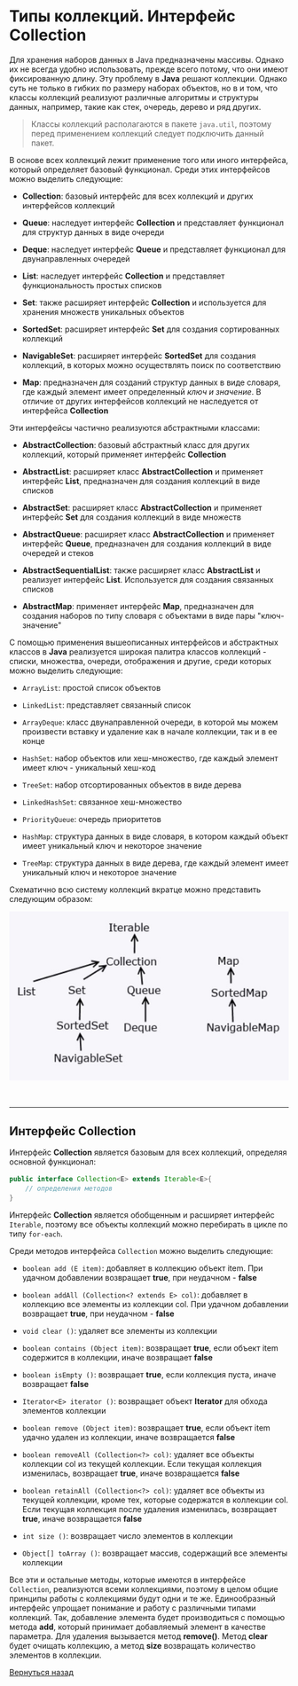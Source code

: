 # Типы коллекций. Интерфейс Collection

Для хранения наборов данных в Java предназначены массивы. Однако их не всегда удобно использовать, прежде всего потому, что они имеют фиксированную длину. Эту проблему в **Java** решают коллекции. Однако суть не только в гибких по размеру наборах объектов, но в и том, что классы коллекций реализуют различные алгоритмы и структуры данных, например, такие как стек, очередь, дерево и ряд других.

> Классы коллекций располагаются в пакете `java.util`, поэтому перед применением коллекций следует подключить данный пакет.

В основе всех коллекций лежит применение того или иного интерфейса, который определяет базовый функционал. Среди этих интерфейсов можно выделить следующие:

+ **Collection**: базовый интерфейс для всех коллекций и других интерфейсов коллекций

+ **Queue**: наследует интерфейс **Collection** и представляет функционал для структур данных в виде очереди

+ **Deque**: наследует интерфейс **Queue** и представляет функционал для двунаправленных очередей

+ **List**: наследует интерфейс **Collection** и представляет функциональность простых списков

+ **Set**: также расширяет интерфейс **Collection** и используется для хранения множеств уникальных объектов

+ **SortedSet**: расширяет интерфейс **Set** для создания сортированных коллекций

+ **NavigableSet**: расширяет интерфейс **SortedSet** для создания коллекций, в которых можно осуществлять поиск по соответствию

+ **Map**: предназначен для созданий структур данных в виде словаря, где каждый элемент имеет определенный *ключ и значение*. В отличие от других интерфейсов коллекций не наследуется от интерфейса **Collection**

Эти интерфейсы частично реализуются абстрактными классами:

+ **AbstractCollection**: базовый абстрактный класс для других коллекций, который применяет интерфейс **Collection**

+ **AbstractList**: расширяет класс **AbstractCollection** и применяет интерфейс **List**, предназначен для создания коллекций в виде списков

+ **AbstractSet**: расширяет класс **AbstractCollection** и применяет интерфейс **Set** для создания коллекций в виде множеств

+ **AbstractQueue**: расширяет класс **AbstractCollection** и применяет интерфейс **Queue**, предназначен для создания коллекций в виде очередей и стеков

+ **AbstractSequentialList**: также расширяет класс **AbstractList** и реализует интерфейс **List**. Используется для создания связанных списков

+ **AbstractMap**: применяет интерфейс **Map**, предназначен для создания наборов по типу словаря с объектами в виде пары "ключ-значение"

С помощью применения вышеописанных интерфейсов и абстрактных классов в **Java** реализуется широкая палитра классов коллекций - списки, множества, очереди, отображения и другие, среди которых можно выделить следующие:

+ `ArrayList`: простой список объектов

+ `LinkedList`: представляет связанный список

+ `ArrayDeque`: класс двунаправленной очереди, в которой мы можем произвести вставку и удаление как в начале коллекции, так и в ее конце

+ `HashSet`: набор объектов или хеш-множество, где каждый элемент имеет ключ - уникальный хеш-код

+ `TreeSet`: набор отсортированных объектов в виде дерева

+ `LinkedHashSet`: связанное хеш-множество

+ `PriorityQueue`: очередь приоритетов

+ `HashMap`: структура данных в виде словаря, в котором каждый объект имеет уникальный ключ и некоторое значение

+ `TreeMap`: структура данных в виде дерева, где каждый элемент имеет уникальный ключ и некоторое значение

Схематично всю систему коллекций вкратце можно представить следующим образом:

![alt](img/scr1.jpg)

<br>

____

## Интерфейс Collection

Интерфейс **Collection** является базовым для всех коллекций, определяя основной функционал:

```Java
public interface Collection<E> extends Iterable<E>{
    // определения методов
}
```

Интерфейс **Collection** является обобщенным и расширяет интерфейс `Iterable`, поэтому все объекты коллекций можно перебирать в цикле по типу `for-each`.

Среди методов интерфейса `Collection` можно выделить следующие:

+ `boolean add (E item)`: добавляет в коллекцию объект item. При удачном добавлении возвращает **true**, при неудачном - **false**

+ `boolean addAll (Collection<? extends E> col)`: добавляет в коллекцию все элементы из коллекции col. При удачном добавлении возвращает **true**, при неудачном - **false**

+ `void clear ()`: удаляет все элементы из коллекции

+ `boolean contains (Object item)`: возвращает **true**, если объект item содержится в коллекции, иначе возвращает **false**

+ `boolean isEmpty ()`: возвращает **true**, если коллекция пуста, иначе возвращает **false**

+ `Iterator<E> iterator ()`: возвращает объект **Iterator** для обхода элементов коллекции

+ `boolean remove (Object item)`: возвращает **true**, если объект item удачно удален из коллекции, иначе возвращается **false**

+ `boolean removeAll (Collection<?> col)`: удаляет все объекты коллекции col из текущей коллекции. Если текущая коллекция изменилась, возвращает **true**, иначе возвращается **false**

+ `boolean retainAll (Collection<?> col)`: удаляет все объекты из текущей коллекции, кроме тех, которые содержатся в коллекции col. Если текущая коллекция после удаления изменилась, возвращает **true**, иначе возвращается **false**

+ `int size ()`: возвращает число элементов в коллекции

+ `Object[] toArray ()`: возвращает массив, содержащий все элементы коллекции

Все эти и остальные методы, которые имеются в интерфейсе `Collection`, реализуются всеми коллекциями, поэтому в целом общие принципы работы с коллекциями будут одни и те же. Единообразный интерфейс упрощает понимание и работу с различными типами коллекций. Так, добавление элемента будет производиться с помощью метода **add**, который принимает добавляемый элемент в качестве параметра. Для удаления вызывается метод **remove()**. Метод **clear** будет очищать коллекцию, а метод **size** возвращать количество элементов в коллекции.

[Вернуться назад](../../README.md)